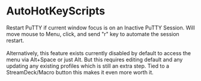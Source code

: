 # AutoHotKeyScripts

Restart PuTTY if current window focus is on an Inactive PuTTY Session. Will move mouse to Menu, click, and send "r" key to automate the session restart. 
<br /><br />
Alternatively, this feature exists currently disabled by default to access the menu via Alt+Space or just Alt. But this requires editing default and any updating any existing  profiles which is still an extra step. Tied to a StreamDeck/Macro button this makes it even more worth it.
